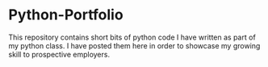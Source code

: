 # Python-Portfolio
This repository contains short bits of python code I have written as part of my python class. 
I have posted them here in order to showcase my growing skill to prospective employers.
